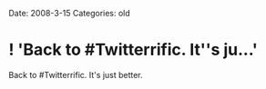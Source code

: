Date: 2008-3-15
Categories: old

# ! 'Back to #Twitterrific. It''s ju...'

Back to #Twitterrific. It's just better.
